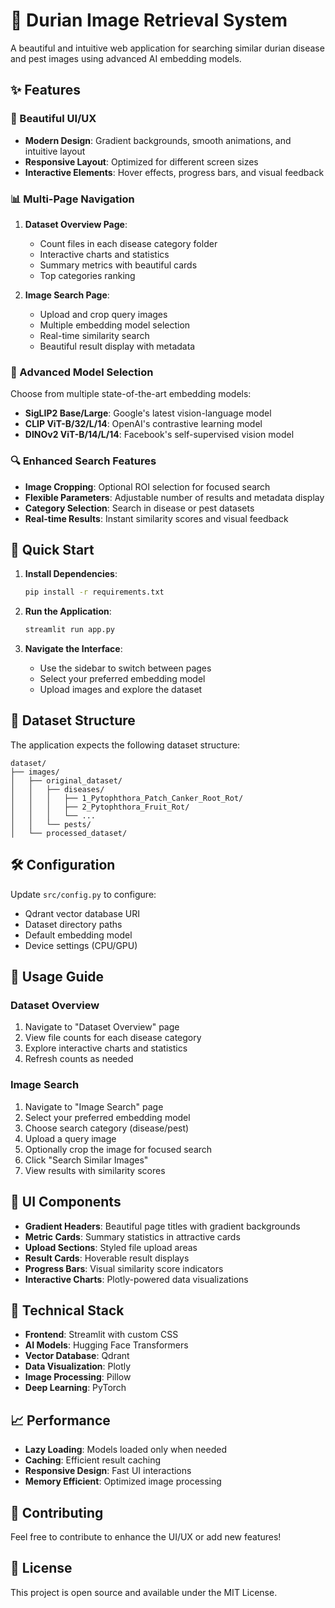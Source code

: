 # 🥭 Durian Image Retrieval System

A beautiful and intuitive web application for searching similar durian disease and pest images using advanced AI embedding models.

## ✨ Features

### 🎨 Beautiful UI/UX
- **Modern Design**: Gradient backgrounds, smooth animations, and intuitive layout
- **Responsive Layout**: Optimized for different screen sizes
- **Interactive Elements**: Hover effects, progress bars, and visual feedback

### 📊 Multi-Page Navigation
1. **Dataset Overview Page**: 
   - Count files in each disease category folder
   - Interactive charts and statistics
   - Summary metrics with beautiful cards
   - Top categories ranking

2. **Image Search Page**:
   - Upload and crop query images
   - Multiple embedding model selection
   - Real-time similarity search
   - Beautiful result display with metadata

### 🤖 Advanced Model Selection
Choose from multiple state-of-the-art embedding models:
- **SigLIP2 Base/Large**: Google's latest vision-language model
- **CLIP ViT-B/32/L/14**: OpenAI's contrastive learning model
- **DINOv2 ViT-B/14/L/14**: Facebook's self-supervised vision model

### 🔍 Enhanced Search Features
- **Image Cropping**: Optional ROI selection for focused search
- **Flexible Parameters**: Adjustable number of results and metadata display
- **Category Selection**: Search in disease or pest datasets
- **Real-time Results**: Instant similarity scores and visual feedback

## 🚀 Quick Start

1. **Install Dependencies**:
   ```bash
   pip install -r requirements.txt
   ```

2. **Run the Application**:
   ```bash
   streamlit run app.py
   ```

3. **Navigate the Interface**:
   - Use the sidebar to switch between pages
   - Select your preferred embedding model
   - Upload images and explore the dataset

## 📁 Dataset Structure

The application expects the following dataset structure:
```
dataset/
├── images/
│   ├── original_dataset/
│   │   ├── diseases/
│   │   │   ├── 1_Pytophthora_Patch_Canker_Root_Rot/
│   │   │   ├── 2_Pytophthora_Fruit_Rot/
│   │   │   └── ...
│   │   └── pests/
│   └── processed_dataset/
```

## 🛠️ Configuration

Update `src/config.py` to configure:
- Qdrant vector database URI
- Dataset directory paths
- Default embedding model
- Device settings (CPU/GPU)

## 🎯 Usage Guide

### Dataset Overview
1. Navigate to "Dataset Overview" page
2. View file counts for each disease category
3. Explore interactive charts and statistics
4. Refresh counts as needed

### Image Search
1. Navigate to "Image Search" page
2. Select your preferred embedding model
3. Choose search category (disease/pest)
4. Upload a query image
5. Optionally crop the image for focused search
6. Click "Search Similar Images"
7. View results with similarity scores

## 🎨 UI Components

- **Gradient Headers**: Beautiful page titles with gradient backgrounds
- **Metric Cards**: Summary statistics in attractive cards
- **Upload Sections**: Styled file upload areas
- **Result Cards**: Hoverable result displays
- **Progress Bars**: Visual similarity score indicators
- **Interactive Charts**: Plotly-powered data visualizations

## 🔧 Technical Stack

- **Frontend**: Streamlit with custom CSS
- **AI Models**: Hugging Face Transformers
- **Vector Database**: Qdrant
- **Data Visualization**: Plotly
- **Image Processing**: Pillow
- **Deep Learning**: PyTorch

## 📈 Performance

- **Lazy Loading**: Models loaded only when needed
- **Caching**: Efficient result caching
- **Responsive Design**: Fast UI interactions
- **Memory Efficient**: Optimized image processing

## 🤝 Contributing

Feel free to contribute to enhance the UI/UX or add new features!

## 📄 License

This project is open source and available under the MIT License.
